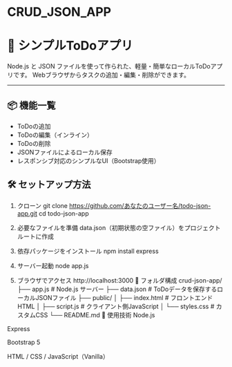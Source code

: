 # CRUD_JSON_APP
# 📝 シンプルToDoアプリ

Node.js と JSON ファイルを使って作られた、軽量・簡単なローカルToDoアプリです。
Webブラウザからタスクの追加・編集・削除ができます。

---

## 📦 機能一覧

- ToDoの追加
- ToDoの編集（インライン）
- ToDoの削除
- JSONファイルによるローカル保存
- レスポンシブ対応のシンプルなUI（Bootstrap使用）

## 🛠️ セットアップ方法

1. クローン
git clone https://github.com/あなたのユーザー名/todo-json-app.git
cd todo-json-app

2. 必要なファイルを準備
data.json（初期状態の空ファイル）をプロジェクトルートに作成

3. 依存パッケージをインストール
npm install express

4. サーバー起動
node app.js

5. ブラウザでアクセス
http://localhost:3000
📁 フォルダ構成
crud-json-app/
├── app.js               # Node.js サーバー
├── data.json            # ToDoデータを保存するローカルJSONファイル
├── public/
│   ├── index.html       # フロントエンドHTML
│   ├── script.js        # クライアント側JavaScript
│   └── styles.css       # カスタムCSS
└── README.md
🧠 使用技術
Node.js

Express

Bootstrap 5

HTML / CSS / JavaScript（Vanilla）
